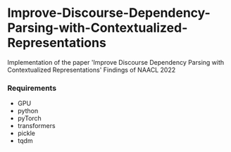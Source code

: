# Improve-Discourse-Dependency-Parsing-with-Contextualized-Representations
Implementation of the paper 'Improve Discourse Dependency Parsing with Contextualized Representations'
Findings of NAACL 2022

### Requirements
* GPU
* python
* pyTorch
* transformers
* pickle
* tqdm
